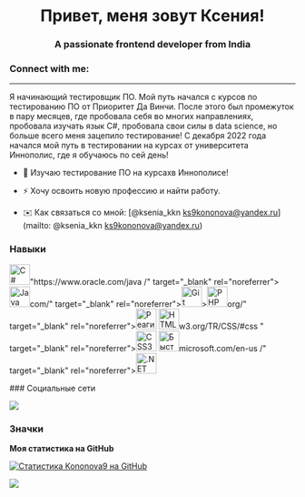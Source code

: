 <h1 align="center">Привет, меня зовут Ксения!</h1>
<h3 align="center">A passionate frontend developer from India</h3>

<h3 align="left">Connect with me:</h3>
<p align="left">
</p>

________________________________________________________

Я начинающий тестировщик ПО. Мой путь начался с курсов по тестированию ПО от Приоритет Да Винчи. После этого был промежуток в пару месяцев, где пробовала себя во многих направлениях, пробовала изучать язык С#, пробовала свои силы в data science, но больше всего меня зацепило тестирование! С декабря 2022 года начался мой путь в тестировании на курсах от университета Иннополис, где я обучаюсь по сей день! 
 

* 🧠 Изучаю тестирование ПО на курсахв Иннополисе!

* ⚡ Хочу освоить новую профессию и найти работу.

* ✉️ Как связаться со мной: [@ksenia\_kkn ks9kononova@yandex.ru](mailto: @ksenia_kkn ks9kononova@yandex.ru) 

### Навыки

<p align="left"> <a href="https://docs.microsoft.com/en-us/dotnet/csharp /" target="_blank" rel="noreferrer"><img src="https://raw.githubusercontent.com/danielcranney/readme-generator/main/public/icons/skills/csharp-colored.svg " width="36" height="36" alt="C #" /></a>"https://www.oracle.com/java /" target="_blank" rel="noreferrer"><img src="https://raw.githubusercontent.com/danielcranney/readme-generator/main/public/icons/skills/java-colored.svg " width="36" height="36" alt="Java" /></a>com/" target="_blank" rel="noreferrer"><img src="https://raw.githubusercontent.com/danielcranney/readme-generator/main/public/icons/skills/git-colored.svg " width="36" height="36" alt="Git" /></a>><img src="https://raw.githubusercontent.com/danielcranney/readme-generator/main/public/icons/skills/php-colored.svg " width="36" height="36" alt="PHP" /></a>org/" target="_blank" rel="noreferrer"><img src="https://raw.githubusercontent.com/danielcranney/readme-generator/main/public/icons/skills/react-colored.svg " width="36" height="36" alt="Реагировать" /></a> <a href="https://developer.mozilla.org/en-US/docs/Glossary/HTML5 " target="_blank" rel="noreferrer"><img src="https://raw.githubusercontent.com/danielcranney/readme-generator/main/public/icons/skills/html5-colored.svg " width="36" height="36" alt="HTML5" /></a>w3.org/TR/CSS/#css " target="_blank" rel="noreferrer"><img src="https://raw.githubusercontent.com/danielcranney/readme-generator/main/public/icons/skills/css3-colored.svg " width="36" height="36" alt="CSS3" /></a> <a href="https://fastapi.tiangolo.com /" target="_blank" rel="noreferrer"><img src="https://raw.githubusercontent.com/danielcranney/readme-generator/main/public/icons/skills/fastapi-colored.svg " width="36" height="36" alt="Быстрый API" /></a>microsoft.com/en-us /" target="_blank" rel="noreferrer"><img src="https://raw.githubusercontent.com/danielcranney/readme-generator/main/public/icons/skills/dot-net-colored.svg " width="36" height="36" alt=".NET" /></a> </p>
### Социальные сети <p align="left"> <a href="https://www.github.com/Kononova9 " target="_blank" rel="noreferrer"><img src="https://raw.githubusercontent.com/danielcranney/readme-generator/main/public/icons/socials/github.svg " ширина ="32" высота="32" /></a></p>

### Значки

<b> Моя статистика на GitHub</b>

<a href="http://www.github.com/Kononova9 "><img src="https://github-readme-stats.vercel.app/api?username=Kononova9&show_icons=true&hide=&count_private=true&title_color=0891b2&text_color=ffffff&icon_color=0891b2&bg_color=1c1917&hide_border=true&show_icons=true " alt="Статистика Kononova9 на GitHub" /></a>

<a href="http://www.github.com/Kononova9 "><img src="https://github-readme-streak-stats.herokuapp.com/?user=Kononova9&stroke=ffffff&background=1c1917&ring=0891b2&fire=0891b2&currStreakNum=ffffff&currStreakLabel=0891b2&sideNums=ffffff&sideLabels=ffffff&dates=ffffff&hide_border=true " /></a>
